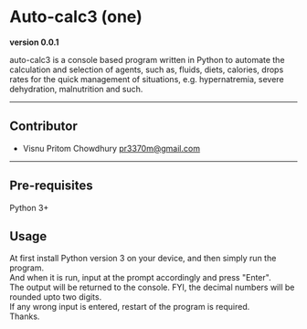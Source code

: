 # Auto-calc3 (one)

**version 0.0.1**

auto-calc3 is a console based program written in Python to automate the calculation and selection of agents, such as, fluids, diets, calories, drops rates for the quick management of situations, e.g. hypernatremia, severe dehydration, malnutrition and such. 

---

## Contributor

- Visnu Pritom Chowdhury <pr3370m@gmail.com>

---

## Pre-requisites
Python 3+

## Usage
At first install Python version 3 on your device, and then simply run the program. <br>
And when it is run, input at the prompt accordingly and press "Enter". <br>
The output will be returned to the console. FYI, the decimal numbers will be rounded upto two digits. <br>
If any wrong input is entered, restart of the program is required. <br>
Thanks. 
